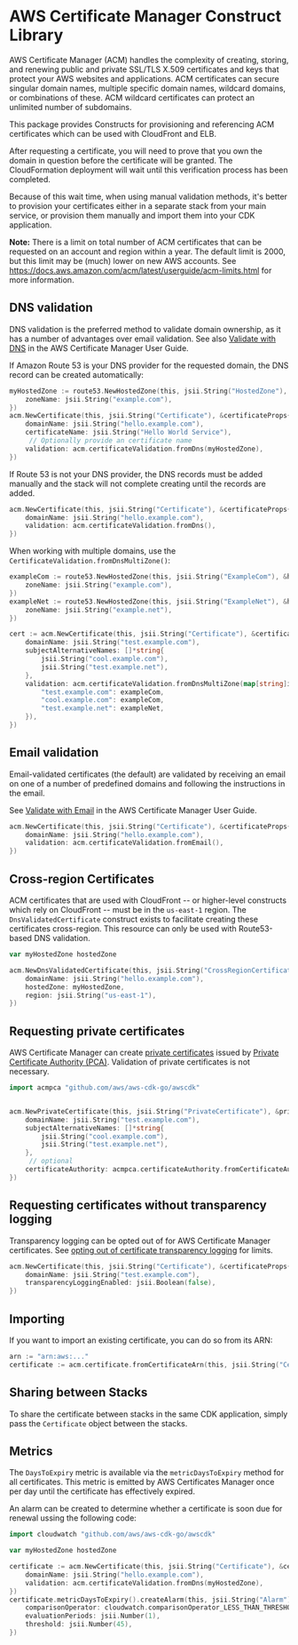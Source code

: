 # AWS Certificate Manager Construct Library

AWS Certificate Manager (ACM) handles the complexity of creating, storing, and renewing public and private SSL/TLS X.509 certificates and keys that
protect your AWS websites and applications. ACM certificates can secure singular domain names, multiple specific domain names, wildcard domains, or
combinations of these. ACM wildcard certificates can protect an unlimited number of subdomains.

This package provides Constructs for provisioning and referencing ACM certificates which can be used with CloudFront and ELB.

After requesting a certificate, you will need to prove that you own the
domain in question before the certificate will be granted. The CloudFormation
deployment will wait until this verification process has been completed.

Because of this wait time, when using manual validation methods, it's better
to provision your certificates either in a separate stack from your main
service, or provision them manually and import them into your CDK application.

**Note:** There is a limit on total number of ACM certificates that can be requested on an account and region within a year.
The default limit is 2000, but this limit may be (much) lower on new AWS accounts.
See https://docs.aws.amazon.com/acm/latest/userguide/acm-limits.html for more information.

## DNS validation

DNS validation is the preferred method to validate domain ownership, as it has a number of advantages over email validation.
See also [Validate with DNS](https://docs.aws.amazon.com/acm/latest/userguide/gs-acm-validate-dns.html)
in the AWS Certificate Manager User Guide.

If Amazon Route 53 is your DNS provider for the requested domain, the DNS record can be
created automatically:

```go
myHostedZone := route53.NewHostedZone(this, jsii.String("HostedZone"), &hostedZoneProps{
	zoneName: jsii.String("example.com"),
})
acm.NewCertificate(this, jsii.String("Certificate"), &certificateProps{
	domainName: jsii.String("hello.example.com"),
	certificateName: jsii.String("Hello World Service"),
	 // Optionally provide an certificate name
	validation: acm.certificateValidation.fromDns(myHostedZone),
})
```

If Route 53 is not your DNS provider, the DNS records must be added manually and the stack will not complete
creating until the records are added.

```go
acm.NewCertificate(this, jsii.String("Certificate"), &certificateProps{
	domainName: jsii.String("hello.example.com"),
	validation: acm.certificateValidation.fromDns(),
})
```

When working with multiple domains, use the `CertificateValidation.fromDnsMultiZone()`:

```go
exampleCom := route53.NewHostedZone(this, jsii.String("ExampleCom"), &hostedZoneProps{
	zoneName: jsii.String("example.com"),
})
exampleNet := route53.NewHostedZone(this, jsii.String("ExampleNet"), &hostedZoneProps{
	zoneName: jsii.String("example.net"),
})

cert := acm.NewCertificate(this, jsii.String("Certificate"), &certificateProps{
	domainName: jsii.String("test.example.com"),
	subjectAlternativeNames: []*string{
		jsii.String("cool.example.com"),
		jsii.String("test.example.net"),
	},
	validation: acm.certificateValidation.fromDnsMultiZone(map[string]iHostedZone{
		"test.example.com": exampleCom,
		"cool.example.com": exampleCom,
		"test.example.net": exampleNet,
	}),
})
```

## Email validation

Email-validated certificates (the default) are validated by receiving an
email on one of a number of predefined domains and following the instructions
in the email.

See [Validate with Email](https://docs.aws.amazon.com/acm/latest/userguide/gs-acm-validate-email.html)
in the AWS Certificate Manager User Guide.

```go
acm.NewCertificate(this, jsii.String("Certificate"), &certificateProps{
	domainName: jsii.String("hello.example.com"),
	validation: acm.certificateValidation.fromEmail(),
})
```

## Cross-region Certificates

ACM certificates that are used with CloudFront -- or higher-level constructs which rely on CloudFront -- must be in the `us-east-1` region.
The `DnsValidatedCertificate` construct exists to facilitate creating these certificates cross-region. This resource can only be used with
Route53-based DNS validation.

```go
var myHostedZone hostedZone

acm.NewDnsValidatedCertificate(this, jsii.String("CrossRegionCertificate"), &dnsValidatedCertificateProps{
	domainName: jsii.String("hello.example.com"),
	hostedZone: myHostedZone,
	region: jsii.String("us-east-1"),
})
```

## Requesting private certificates

AWS Certificate Manager can create [private certificates](https://docs.aws.amazon.com/acm/latest/userguide/gs-acm-request-private.html) issued by [Private Certificate Authority (PCA)](https://docs.aws.amazon.com/acm-pca/latest/userguide/PcaWelcome.html). Validation of private certificates is not necessary.

```go
import acmpca "github.com/aws/aws-cdk-go/awscdk"


acm.NewPrivateCertificate(this, jsii.String("PrivateCertificate"), &privateCertificateProps{
	domainName: jsii.String("test.example.com"),
	subjectAlternativeNames: []*string{
		jsii.String("cool.example.com"),
		jsii.String("test.example.net"),
	},
	 // optional
	certificateAuthority: acmpca.certificateAuthority.fromCertificateAuthorityArn(this, jsii.String("CA"), jsii.String("arn:aws:acm-pca:us-east-1:123456789012:certificate-authority/023077d8-2bfa-4eb0-8f22-05c96deade77")),
})
```

## Requesting certificates without transparency logging

Transparency logging can be opted out of for AWS Certificate Manager certificates. See [opting out of certificate transparency logging](https://docs.aws.amazon.com/acm/latest/userguide/acm-bestpractices.html#best-practices-transparency) for limits.

```go
acm.NewCertificate(this, jsii.String("Certificate"), &certificateProps{
	domainName: jsii.String("test.example.com"),
	transparencyLoggingEnabled: jsii.Boolean(false),
})
```

## Importing

If you want to import an existing certificate, you can do so from its ARN:

```go
arn := "arn:aws:..."
certificate := acm.certificate.fromCertificateArn(this, jsii.String("Certificate"), arn)
```

## Sharing between Stacks

To share the certificate between stacks in the same CDK application, simply
pass the `Certificate` object between the stacks.

## Metrics

The `DaysToExpiry` metric is available via the `metricDaysToExpiry` method for
all certificates. This metric is emitted by AWS Certificates Manager once per
day until the certificate has effectively expired.

An alarm can be created to determine whether a certificate is soon due for
renewal ussing the following code:

```go
import cloudwatch "github.com/aws/aws-cdk-go/awscdk"

var myHostedZone hostedZone

certificate := acm.NewCertificate(this, jsii.String("Certificate"), &certificateProps{
	domainName: jsii.String("hello.example.com"),
	validation: acm.certificateValidation.fromDns(myHostedZone),
})
certificate.metricDaysToExpiry().createAlarm(this, jsii.String("Alarm"), &createAlarmOptions{
	comparisonOperator: cloudwatch.comparisonOperator_LESS_THAN_THRESHOLD,
	evaluationPeriods: jsii.Number(1),
	threshold: jsii.Number(45),
})
```
